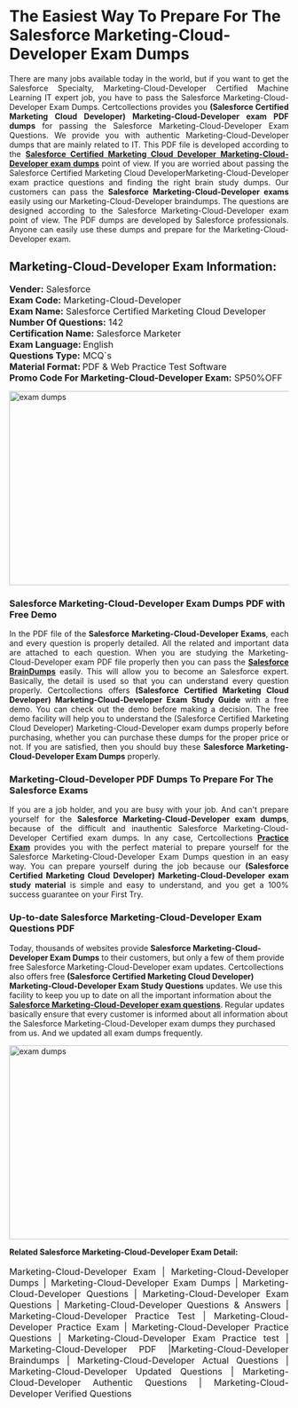 <h1>The Easiest Way To Prepare For The Salesforce Marketing-Cloud-Developer Exam Dumps</h1> <p style="text-align:justify">There are many jobs available today in the world, but if you want to get the Salesforce Specialty, Marketing-Cloud-Developer Certified Machine Learning IT expert job, you have to pass the Salesforce Marketing-Cloud-Developer Exam Dumps. Certcollections provides you <strong>(Salesforce Certified Marketing Cloud Developer) Marketing-Cloud-Developer exam PDF dumps</strong> for passing the Salesforce Marketing-Cloud-Developer Exam Questions. We provide you with authentic Marketing-Cloud-Developer dumps that are mainly related to IT. This PDF file is developed according to the <a href="https://www.certsofficial.com/salesforce/marketing-cloud-developer-questions"><strong>Salesforce Certified Marketing Cloud Developer Marketing-Cloud-Developer exam dumps</strong></a> point of view. If you are worried about passing the Salesforce Certified Marketing Cloud DeveloperMarketing-Cloud-Developer exam practice questions and finding the right brain study dumps. Our customers can pass the <strong>Salesforce Marketing-Cloud-Developer exams </strong>easily using our Marketing-Cloud-Developer braindumps. The questions are designed according to the Salesforce Marketing-Cloud-Developer exam point of view. The PDF dumps are developed by Salesforce professionals. Anyone can easily use these dumps and prepare for the Marketing-Cloud-Developer exam.</p> <h2><strong>Marketing-Cloud-Developer Exam Information:</strong></h2> <p><span style="font-size:16px"><strong>Vender:</strong> Salesforce<br /> <strong>Exam Code:</strong> Marketing-Cloud-Developer<br /> <strong>Exam Name:</strong> Salesforce Certified Marketing Cloud Developer<br /> <strong>Number Of Questions:</strong> 142<br /> <strong>Certification Name:</strong> Salesforce Marketer<br /> <strong>Exam Language: </strong>English<br /> <strong>Questions Type:</strong> MCQ`s<br /> <strong>Material Format: </strong>PDF & Web Practice Test Software<br /> <strong>Promo Code For Marketing-Cloud-Developer Exam:</strong> SP50%OFF</span></p> <p><a href="https://www.certsofficial.com/salesforce/marketing-cloud-developer-questions" rel="no-follow"><img alt="exam dumps" src="https://www.certcollections.com/uploads/content/certsofficial.jpg" style="height:350px; width:750px" /></a></p> <h3><strong>Salesforce Marketing-Cloud-Developer Exam Dumps PDF with Free Demo</strong></h3> <p style="text-align:justify">In the PDF file of the <strong>Salesforce Marketing-Cloud-Developer Exams</strong>, each and every question is properly detailed. All the related and important data are attached to each question. When you are studying the Marketing-Cloud-Developer exam PDF file properly then you can pass the <a href="https://www.certsofficial.com/salesforce-dumps"><strong>Salesforce BrainDumps</strong></a> easily. This will allow you to become an Salesforce expert. Basically, the detail is used so that you can understand every question properly. Certcollections offers <strong>(Salesforce Certified Marketing Cloud Developer) Marketing-Cloud-Developer Exam Study Guide</strong> with a free demo. You can check out the demo before making a decision. The free demo facility will help you to understand the (Salesforce Certified Marketing Cloud Developer) Marketing-Cloud-Developer exam dumps properly before purchasing, whether you can purchase these dumps for the proper price or not. If you are satisfied, then you should buy these <strong>Salesforce Marketing-Cloud-Developer Exam Dumps</strong> properly.</p> <h3><strong>Marketing-Cloud-Developer PDF Dumps To Prepare For The Salesforce Exams</strong></h3> <p style="text-align:justify">If you are a job holder, and you are busy with your job. And can't prepare yourself for the <strong>Salesforce Marketing-Cloud-Developer exam dumps</strong>, because of the difficult and inauthentic Salesforce Marketing-Cloud-Developer Certified exam dumps. In any case, Certcollections <strong><a href="https://www.certsofficial.com/">Practice Exam</a></strong> provides you with the perfect material to prepare yourself for the Salesforce Marketing-Cloud-Developer Exam Dumps question in an easy way. You can prepare yourself during the job because our <strong>(Salesforce Certified Marketing Cloud Developer) Marketing-Cloud-Developer exam study material</strong> is simple and easy to understand, and you get a 100% success guarantee on your First Try.</p> <h3><strong>Up-to-date Salesforce Marketing-Cloud-Developer Exam Questions PDF</strong></h3> <p>Today, thousands of websites provide <strong>Salesforce Marketing-Cloud-Developer Exam Dumps</strong> to their customers, but only a few of them provide free Salesforce Marketing-Cloud-Developer exam updates. Certcollections also offers free <strong>(Salesforce Certified Marketing Cloud Developer) Marketing-Cloud-Developer Exam Study Questions</strong> updates. We use this facility to keep you up to date on all the important information about the <a href="https://www.certsofficial.com/salesforce/marketing-cloud-developer-questions"><strong>Salesforce Marketing-Cloud-Developer exam questions</strong></a>. Regular updates basically ensure that every customer is informed about all information about the Salesforce Marketing-Cloud-Developer exam dumps they purchased from us. And we updated all exam dumps frequently.</p> <p><a href="https://www.certsofficial.com/salesforce/marketing-cloud-developer-questions"><img alt="exam dumps " src="https://www.certcollections.com/uploads/content/certsofficial2.jpg" style="height:350px; width:750px" /></a></p> <p style="text-align:justify"><span style="font-size:14px"><strong>Related Salesforce Marketing-Cloud-Developer Exam Detail:</strong></span><br /> <br /> <span style="font-size:16px">Marketing-Cloud-Developer Exam | Marketing-Cloud-Developer Dumps | Marketing-Cloud-Developer Exam Dumps | Marketing-Cloud-Developer Questions | Marketing-Cloud-Developer Exam Questions | Marketing-Cloud-Developer Questions & Answers | Marketing-Cloud-Developer Practice Test | Marketing-Cloud-Developer Practice Exam | Marketing-Cloud-Developer Practice Questions | Marketing-Cloud-Developer Exam Practice test | Marketing-Cloud-Developer PDF |Marketing-Cloud-Developer Braindumps | Marketing-Cloud-Developer Actual Questions | Marketing-Cloud-Developer Updated Questions | Marketing-Cloud-Developer Authentic Questions | Marketing-Cloud-Developer Verified Questions</span></p>
